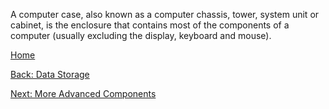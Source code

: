 A computer case, also known as a computer chassis, tower, system unit or cabinet, is the enclosure that contains most of the components of a computer (usually excluding the display, keyboard and mouse).

[Home](README.md)

[Back: Data Storage](Storage.md)

[Next: More Advanced Components](More-Advanced-Components.md)
